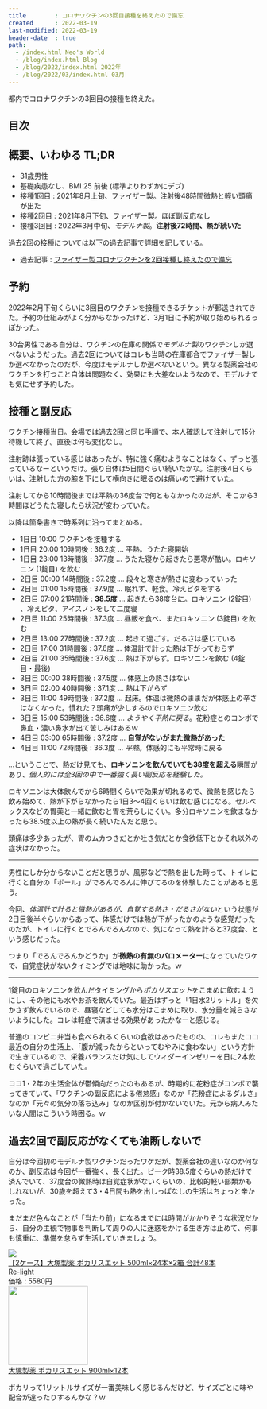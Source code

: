 ```yaml
---
title        : コロナワクチンの3回目接種を終えたので備忘
created      : 2022-03-19
last-modified: 2022-03-19
header-date  : true
path:
  - /index.html Neo's World
  - /blog/index.html Blog
  - /blog/2022/index.html 2022年
  - /blog/2022/03/index.html 03月
---
```


都内でコロナワクチンの3回目の接種を終えた。

## 目次

## 概要、いわゆる TL;DR

- 31歳男性
- 基礎疾患なし、BMI 25 前後 (標準よりわずかにデブ)
- 接種1回目 : 2021年8月上旬、ファイザー製。注射後48時間微熱と軽い頭痛が出た
- 接種2回目 : 2021年8月下旬、ファイザー製。ほぼ副反応なし
- 接種3回目 : 2022年3月中旬、*モデルナ製*。**注射後72時間、熱が続いた**

過去2回の接種については以下の過去記事で詳細を記している。

- 過去記事 : [ファイザー製コロナワクチンを2回接種し終えたので備忘](/blog/2021/09/25-01.html)

## 予約

2022年2月下旬くらいに3回目のワクチンを接種できるチケットが郵送されてきた。予約の仕組みがよく分からなかったけど、3月1日に予約が取り始められるっぽかった。

30台男性である自分は、ワクチンの在庫の関係で*モデルナ製*のワクチンしか選べないようだった。過去2回についてはコレも当時の在庫都合でファイザー製しか選べなかったのだが、今度はモデルナしか選べないという。異なる製薬会社のワクチンを打つこと自体は問題なく、効果にも大差ないようなので、モデルナでも気にせず予約した。

## 接種と副反応

ワクチン接種当日。会場では過去2回と同じ手順で、本人確認して注射して15分待機して終了。直後は何も変化なし。

注射跡は張っている感じはあったが、特に強く痛むようなことはなく、ずっと張っているなーというだけ。張り自体は5日間ぐらい続いたかな。注射後4日くらいは、注射した方の腕を下にして横向きに眠るのは痛いので避けていた。

注射してから10時間後までは平熱の36度台で何ともなかったのだが、そこから3時間ほどうたた寝したら状況が変わっていた。

以降は箇条書きで時系列に沿ってまとめる。

- 1日目 10:00 ワクチンを接種する
- 1日目 20:00 10時間後 : 36.2度 … 平熱。うたた寝開始
- 1日目 23:00 13時間後 : 37.7度 … うたた寝から起きたら悪寒が酷い。ロキソニン (1錠目) を飲む
- 2日目 00:00 14時間後 : 37.2度 … 段々と寒さが熱さに変わっていった
- 2日目 01:00 15時間後 : 37.9度 … 眠れず、軽食。冷えピタをする
- 2日目 07:00 21時間後 : **38.5度** … 起きたら38度台に。ロキソニン (2錠目) 、冷えピタ、アイスノンをして二度寝
- 2日目 11:00 25時間後 : 37.3度 … 昼飯を食べ、またロキソニン (3錠目) を飲む
- 2日目 13:00 27時間後 : 37.2度 … 起きて過ごす。だるさは感じている
- 2日目 17:00 31時間後 : 37.6度 … 体温計で計った熱は下がっておらず
- 2日目 21:00 35時間後 : 37.6度 … 熱は下がらず。ロキソニンを飲む (4錠目・最後)
- 3日目 00:00 38時間後 : 37.5度 … 体感上の熱さはない
- 3日目 02:00 40時間後 : 37.1度 … 熱は下がらず
- 3日目 11:00 49時間後 : 37.2度 … 起床。体温は微熱のままだが体感上の辛さはなくなった。慣れた？頭痛が少しするのでロキソニン飲む
- 3日目 15:00 53時間後 : 36.6度 … *ようやく平熱に戻る*。花粉症とのコンボで鼻血・濃い鼻水が出て苦しみはあるｗ
- 4日目 03:00 65時間後 : 37.2度 … **自覚がないがまた微熱があった**
- 4日目 11:00 72時間後 : 36.3度 … *平熱*。体感的にも平常時に戻る

…ということで、熱だけ見ても、**ロキソニンを飲んでいても38度を超える**瞬間があり、*個人的には全3回の中で一番強く長い副反応を経験した。*

ロキソニンは大体飲んでから6時間くらいで効果が切れるので、微熱を感じたら飲み始めて、熱が下がらなかったら1日3～4回くらいは飲む感じになる。セルベックスなどの胃薬と一緒に飲むと胃を荒らしにくい。多分ロキソニンを飲まなかったら38.5度以上の熱が長く続いたんだと思う。

頭痛は多少あったが、胃のムカつきだとか吐き気だとか食欲低下とかそれ以外の症状はなかった。

---

男性にしか分からないことだと思うが、風邪などで熱を出した時って、トイレに行くと自分の「ボール」がでろんでろんに伸びてるのを体験したことがあると思う。

今回、*体温計で計ると微熱があるが、自覚する熱さ・だるさがない*という状態が2日目後半ぐらいからあって、体感だけでは熱が下がったかのような感覚だったのだが、トイレに行くとでろんでろんなので、気になって熱を計ると37度台、という感じだった。

つまり「でろんでろんかどうか」が**微熱の有無のバロメーター**になっていたワケで、自覚症状がないタイミングでは地味に助かった。ｗ

---

1錠目のロキソニンを飲んだタイミングから*ポカリスエット*をこまめに飲むようにし、その他にも水やお茶を飲んでいた。最近はずっと「1日水2リットル」を欠かさず飲んでいるので、昼寝などしても水分はこまめに取り、水分量を減らさないようにした。コレは軽症で済ませる効果があったかなーと感じる。

普通のコンビニ弁当も食べられるくらいの食欲はあったものの、コレもまたココ最近の自分の生活上、「腹が減ったからといってむやみに食わない」という方針で生きているので、栄養バランスだけ気にしてウィダーインゼリーを日に2本飲むぐらいで過ごしていた。

ココ1・2年の生活全体が鬱傾向だったのもあるが、時期的に花粉症がコンボで襲ってきていて、「ワクチンの副反応による倦怠感」なのか「花粉症によるダルさ」なのか「元々の気分の落ち込み」なのか区別が付かないでいた。元から病人みたいな人間はこういう時困る。ｗ

## 過去2回で副反応がなくても油断しないで

自分は今回初のモデルナ製ワクチンだったワケだが、製薬会社の違いなのか何なのか、副反応は今回が一番強く、長く出た。ピーク時38.5度ぐらいの熱だけで済んでいて、37度台の微熱時は自覚症状がないくらいの、比較的軽い部類かもしれないが、30歳を超えて3・4日間も熱を出しっぱなしの生活はちょっと辛かった。

まだまだ色んなことが「当たり前」になるまでには時間がかかりそうな状況だから、自分の主観で物事を判断して周りの人に迷惑をかける生き方は止めて、何事も慎重に、準備を怠らず生活していきましょう。

<div class="ad-rakuten">
  <div class="ad-rakuten-image">
    <a href="https://hb.afl.rakuten.co.jp/hgc/g00tvoa2.waxycbfa.g00tvoa2.waxydc72/?pc=https%3A%2F%2Fitem.rakuten.co.jp%2Fk-relight%2F20-4987035332602cs2%2F&amp;m=http%3A%2F%2Fm.rakuten.co.jp%2Fk-relight%2Fi%2F10002310%2F">
      <img src="https://thumbnail.image.rakuten.co.jp/@0_mall/k-relight/cabinet/thum1/0073205635.jpg?_ex=128x128">
    </a>
  </div>
  <div class="ad-rakuten-info">
    <div class="ad-rakuten-title">
      <a href="https://hb.afl.rakuten.co.jp/hgc/g00tvoa2.waxycbfa.g00tvoa2.waxydc72/?pc=https%3A%2F%2Fitem.rakuten.co.jp%2Fk-relight%2F20-4987035332602cs2%2F&amp;m=http%3A%2F%2Fm.rakuten.co.jp%2Fk-relight%2Fi%2F10002310%2F">【2ケース】大塚製薬 ポカリスエット 500ml×24本×2箱 合計48本</a>
    </div>
    <div class="ad-rakuten-shop">
      <a href="https://hb.afl.rakuten.co.jp/hgc/g00tvoa2.waxycbfa.g00tvoa2.waxydc72/?pc=https%3A%2F%2Fwww.rakuten.co.jp%2Fk-relight%2F&amp;m=http%3A%2F%2Fm.rakuten.co.jp%2Fk-relight%2F">Re-light</a>
    </div>
    <div class="ad-rakuten-price">価格 : 5580円</div>
  </div>
</div>

<div class="ad-amazon">
  <div class="ad-amazon-image">
    <a href="https://www.amazon.co.jp/dp/B0044WZFZ0?tag=neos21-22&amp;linkCode=osi&amp;th=1&amp;psc=1">
      <img src="https://m.media-amazon.com/images/I/41Fjd2z0s9L._SL160_.jpg" width="160" height="160">
    </a>
  </div>
  <div class="ad-amazon-info">
    <div class="ad-amazon-title">
      <a href="https://www.amazon.co.jp/dp/B0044WZFZ0?tag=neos21-22&amp;linkCode=osi&amp;th=1&amp;psc=1">大塚製薬 ポカリスエット 900ml×12本</a>
    </div>
  </div>
</div>

ポカリって1リットルサイズが一番美味しく感じるんだけど、サイズごとに味や配合が違ったりするんかな？ｗ
